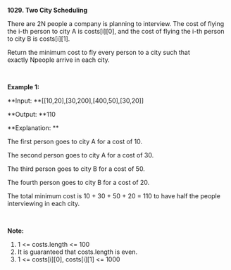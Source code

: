 **1029. Two City Scheduling**

There are 2N people a company is planning to interview. The cost of flying the i-th person to city A is costs[i][0], and the cost of flying the i-th person to city B is costs[i][1].

Return the minimum cost to fly every person to a city such that exactly Npeople arrive in each city.

 

**Example 1:**

**Input: **[[10,20],[30,200],[400,50],[30,20]]

**Output: **110

**Explanation: **

The first person goes to city A for a cost of 10.

The second person goes to city A for a cost of 30.

The third person goes to city B for a cost of 50.

The fourth person goes to city B for a cost of 20.

The total minimum cost is 10 + 30 + 50 + 20 = 110 to have half the people interviewing in each city.

 

**Note:**

1. 1 &lt;= costs.length &lt;= 100
2. It is guaranteed that costs.length is even.
3. 1 &lt;= costs[i][0], costs[i][1] &lt;= 1000
